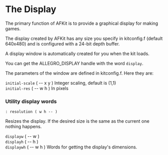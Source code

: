 # The Display

The primary function of AFKit is to provide a graphical display for making games.  

The display created by AFKit has any size you specify in kitconfig.f \(default 640x480\) and is configured with a 24-bit depth buffer.  

A display window is automatically created for you when the kit loads.

You can get the ALLEGRO\_DISPLAY handle with the word `display`.

The parameters of the window are defined in kitconfig.f. Here they are:

`initial-scale` \( -- x y \) Integer scaling, default is \(1,1\)   
`initial-res` \( -- w h \) In pixels

### Utility display words

```text
: resolution ( w h -- )
```

Resizes the display. If the desired size is the same as the current one nothing happens.

`displayw` \( -- w \)   
`displayh` \( -- h \)   
`displaywh` \( -- w h \) Words for getting the display's dimensions.

